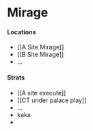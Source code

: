 # Mirage 

#### Locations
- [[A Site Mirage]]
- [[B Site Mirage]]
- ...
#### Strats
- [[A site execute]]
- [[CT under palace play]]
- ...
- kaka
- 